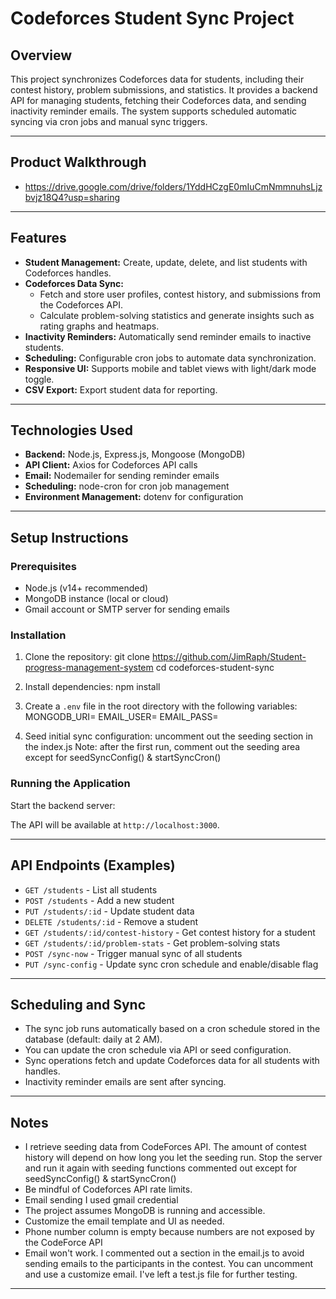 # Codeforces Student Sync Project

## Overview

This project synchronizes Codeforces data for students, including their contest history, problem submissions, and statistics. It provides a backend API for managing students, fetching their Codeforces data, and sending inactivity reminder emails. The system supports scheduled automatic syncing via cron jobs and manual sync triggers.

---
## Product Walkthrough
- https://drive.google.com/drive/folders/1YddHCzgE0mIuCmNmmnuhsLjzbvjz18Q4?usp=sharing
---
## Features

- **Student Management:** Create, update, delete, and list students with Codeforces handles.
- **Codeforces Data Sync:**  
  - Fetch and store user profiles, contest history, and submissions from the Codeforces API.  
  - Calculate problem-solving statistics and generate insights such as rating graphs and heatmaps.
- **Inactivity Reminders:** Automatically send reminder emails to inactive students.
- **Scheduling:** Configurable cron jobs to automate data synchronization.
- **Responsive UI:** Supports mobile and tablet views with light/dark mode toggle.
- **CSV Export:** Export student data for reporting.

---

## Technologies Used

- **Backend:** Node.js, Express.js, Mongoose (MongoDB)
- **API Client:** Axios for Codeforces API calls
- **Email:** Nodemailer for sending reminder emails
- **Scheduling:** node-cron for cron job management
- **Environment Management:** dotenv for configuration

---

## Setup Instructions

### Prerequisites

- Node.js (v14+ recommended)
- MongoDB instance (local or cloud)
- Gmail account or SMTP server for sending emails

### Installation

1. Clone the repository:
git clone https://github.com/JimRaph/Student-progress-management-system
cd codeforces-student-sync

2. Install dependencies:
npm install

3. Create a `.env` file in the root directory with the following variables:
MONGODB_URI=
EMAIL_USER=
EMAIL_PASS=

4. Seed initial sync configuration:
uncomment out the seeding section in the index.js
Note: after the first run, comment out the seeding area except for
seedSyncConfig() & startSyncCron()


### Running the Application

Start the backend server:


The API will be available at `http://localhost:3000`.

---

## API Endpoints (Examples)

- `GET /students` - List all students
- `POST /students` - Add a new student
- `PUT /students/:id` - Update student data
- `DELETE /students/:id` - Remove a student
- `GET /students/:id/contest-history` - Get contest history for a student
- `GET /students/:id/problem-stats` - Get problem-solving stats
- `POST /sync-now` - Trigger manual sync of all students
- `PUT /sync-config` - Update sync cron schedule and enable/disable flag

---

## Scheduling and Sync

- The sync job runs automatically based on a cron schedule stored in the database (default: daily at 2 AM).
- You can update the cron schedule via API or seed configuration.
- Sync operations fetch and update Codeforces data for all students with handles.
- Inactivity reminder emails are sent after syncing.

---

## Notes
- I retrieve seeding data from CodeForces API. The amount of contest history will
depend on how long you let the seeding run. Stop the server and run it again with seeding functions commented out except for seedSyncConfig() & startSyncCron()
- Be mindful of Codeforces API rate limits.
- Email sending I used gmail credential
- The project assumes MongoDB is running and accessible.
- Customize the email template and UI as needed.
- Phone number column is empty because numbers are not exposed by the CodeForce API
- Email won't work. I commented out a section in the email.js to avoid sending emails to the participants in the contest. You can uncomment and use a customize email. I've left a test.js file for further testing.


---




